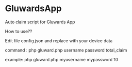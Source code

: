 # GluwardsApp
Auto claim script for Gluwards App

How to use??

Edit file config.json and replace with your device data

command :
php gluward.php username password total_claim

example:
php gluward.php myusername mypassword 10
